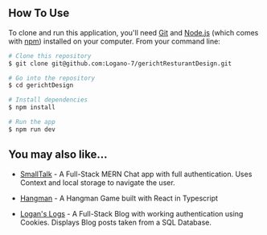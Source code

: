 ## How To Use

To clone and run this application, you'll need [Git](https://git-scm.com) and [Node.js](https://nodejs.org/en/download/) (which comes with [npm](http://npmjs.com)) installed on your computer. From your command line:

```bash
# Clone this repository
$ git clone git@github.com:Logano-7/gerichtResturantDesign.git

# Go into the repository
$ cd gerichtDesign

# Install dependencies
$ npm install

# Run the app
$ npm run dev
```

## You may also like...
- [SmallTalk](https://github.com/Logano-7/smalltalk) - A Full-Stack MERN Chat app with full authentication. Uses Context and local storage to navigate the user. 

- [Hangman](https://github.com/Logano-7/hangmanTS) - A Hangman Game built with React in Typescript

- [Logan's Logs](https://github.com/Logano-7/logsblogs) - A Full-Stack Blog with working authentication using Cookies. Displays Blog posts taken from a SQL Database.